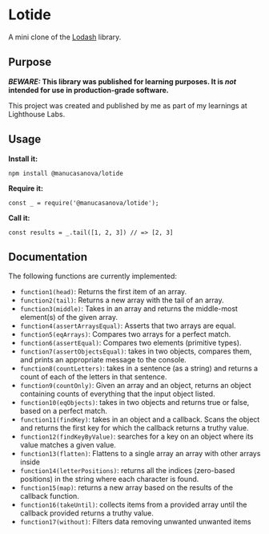 # Lotide

A mini clone of the [Lodash](https://lodash.com) library.

## Purpose

**_BEWARE:_ This library was published for learning purposes. It is _not_ intended for use in production-grade software.**

This project was created and published by me as part of my learnings at Lighthouse Labs. 

## Usage

**Install it:**

`npm install @manucasanova/lotide`

**Require it:**

`const _ = require('@manucasanova/lotide');`

**Call it:**

`const results = _.tail([1, 2, 3]) // => [2, 3]`

## Documentation

The following functions are currently implemented:

* `function1(head)`: Returns the first item of an array.
* `function2(tail)`: Returns a new array with the tail of an array.
* `function3(middle)`: Takes in an array and returns the middle-most element(s) of the given array.
* `function4(assertArraysEqual)`: Asserts that two arrays are equal.
* `function5(eqArrays)`: Compares two arrays for a perfect match.
* `function6(assertEqual)`: Compares two elements (primitive types).
* `function7(assertObjectsEqual)`: takes in two objects, compares them, and prints an appropriate message to the console.
* `function8(countLetters)`: takes in a sentence (as a string) and returns a count of each of the letters in that sentence.
* `function9(countOnly)`: Given an array and an object, returns an object containing counts of everything that the input object listed.
* `function10(eqObjects)`: takes in two objects and returns true or false, based on a perfect match.
* `function11(findKey)`: takes in an object and a callback. Scans the object and returns the first key for which the callback returns a truthy value. 
* `function12(findKeyByValue)`: searches for a key on an object where its value matches a given value.
* `function13(flatten)`: Flattens to a single array an array with other arrays inside
* `function14(letterPositions)`: returns all the indices (zero-based positions) in the string where each character is found.
* `function15(map)`: returns a new array based on the results of the callback function.
* `function16(takeUntil)`: collects items from a provided array until the callback provided returns a truthy value.
* `function17(without)`: Filters data removing unwanted unwanted items